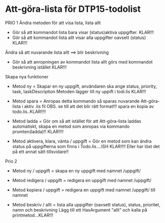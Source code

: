# Att-göra-lista för DTP15-todolist

PRIO 1 
Ändra metoden för att visa lista, lista allt
- Gör så att kommandot lista bara visar (status)aktiva uppgifter. KLAR!!!
- Gör så  att kommandot lista allt visar alla uppgifter oavsett (status) KLAR!!!

Ändra så att nuvarande lista allt ==> blir beskrivning
- Gör så att anropningen av kommandot lista allt görs med kommandot beskrivning istället KLAR!!!

Skapa nya funktioner

- Metod ny = Skapar en ny uppgift, användaren ska ange status, priority, task, taskDescription 
Metoden lägger till ny uppift i todi.lis KLAR!!!

- Metod spara = Anropas detta kommando så sparas nuvarande Att-göra-lista i aktiv .lis fil
OBS. se till att det blir rätt format!!! spara en kopia av todo.lis..KLAR!!!!

- Metod ladda = Gör om så att istället för att Att-göra-lista laddas automatiskt, skapa en 
metod som anropas via kommando promten(ladda)!!  KLAR!!!!

- Metod aktivera, klara, vänta / uppgift =  Gör en metod som kan ändra status på uppgifterna som finns 
i Todo.lis....ISH KLAR!!!! Eller har löst det på ett annat sätt tillsvidare!!

Prio 2

- Metod ny / uppgift = skapa en ny uppgift med namnet /uppgift/

- Metod redigera / uppgift = redigera en uppgift med namnet /uppgift/

- Metod kopiera / uppgift = redigera en uppgift med namnet /uppgift/ till namnet

- Metod beskriv / allt = lista alla uppgifter (oavsett status), status, prioritet, namn och beskrivning
Lägg till ett HasArgument "allt" och kalla på printmetod...KLAR!!!
